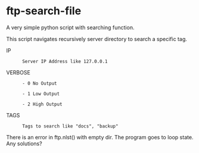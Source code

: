 # ftp-search-file
A very simple python script with searching function.

This script navigates recursively server directory to search a specific tag.

IP 

          Server IP Address like 127.0.0.1

VERBOSE  

          - 0 No Output

          - 1 Low Output
          
          - 2 High Output
          
TAGS 

          Tags to search like "docs", "backup"

There is an error in ftp.nlst() with empty dir. The program goes to loop state. Any solutions?
